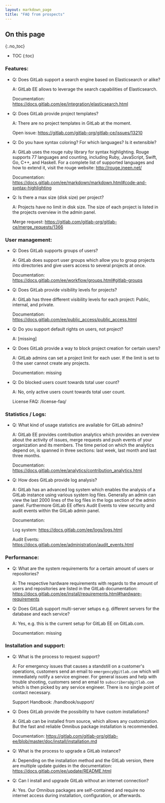 ```yaml
---
layout: markdown_page
title: "FAQ from prospects"
---
```


## On this page
{:.no_toc}

- TOC
{:toc}

### Features:

- Q: Does GitLab support a search engine based on Elasticsearch or alike?

  A: GitLab EE allows to leverage the search capabilities of Elasticsearch.

  Documentation: https://docs.gitlab.com/ee/integration/elasticsearch.html



- Q: Does GitLab provide project templates?

  A: There are no project templates in GitLab at the moment.

  Open issue: https://gitlab.com/gitlab-org/gitlab-ce/issues/13210

- Q: Do you have syntax coloring? For which languages? Is it extensible?

  A: GitLab uses the rouge ruby library for syntax highlighting. Rouge supports 77 languages and counting, including Ruby, JavaScript, Swift, Go, C++, and Haskell. For a complete list of supported languages and how to extend it, visit the rouge website: http://rouge.jneen.net/

  Documentation: https://docs.gitlab.com/ee/markdown/markdown.html#code-and-syntax-highlighting

- Q: Is there a max size (disk size) per project?

  A: Projects have no limit in disk size. The size of each project is listed in the projects overview in the admin panel.

  Merge request: https://gitlab.com/gitlab-org/gitlab-ce/merge_requests/1366


### User management:

- Q: Does GitLab supports groups of users?

  A: GitLab does support user groups which allow you to group projects into directories and give users access to several projects at once.

  Documentation: https://docs.gitlab.com/ee/workflow/groups.html#gitlab-groups

- Q: Does GitLab provide visibility levels for projects?

  A: GitLab has three different visibility levels for each project: Public, internal, and private.

  Documentation: https://docs.gitlab.com/ee/public_access/public_access.html

- Q: Do you support default rights on users, not project?

  A: [missing]

- Q: Does GitLab provide a way to block project creation for certain users?

  A: GitLab admins can set a project limit for each user. If the limit is set to 0 the user cannot create any projects.

  Documentation: missing

- Q: Do blocked users count towards total user count?

  A: No, only active users count towards total user count.

  License FAQ: /license-faq/


### Statistics / Logs:

- Q: What kind of usage statistics are available for GitLab admins?

  A: GitLab EE provides contribution analytics which provides an overview about the activity of issues, merge requests and push events of your organization and its members. The time period on which the analytics depend on, is spanned in three sections: last week, last month and last three months.

  Documentation: https://docs.gitlab.com/ee/analytics/contribution_analytics.html

- Q: How does GitLab provide log analysis?

  A: GitLab has an advanced log system which enables the analysis of a GitLab instance using various system log files. Generally an admin can view the last 2000 lines of the log files in the logs section of the admin panel. Furthermore GitLab EE offers Audit Events to view security and audit events within the GitLab admin panel.

  Documentation:

  Log system: https://docs.gitlab.com/ee/logs/logs.html

  Audit Events: https://docs.gitlab.com/ee/administration/audit_events.html


### Performance:

- Q: What are the system requirements for a certain amount of users or repositories?

  A: The respective hardware requirements with regards to the amount of users and repositories are listed in the GitLab documentation: https://docs.gitlab.com/ee/install/requirements.html#hardware-requirements

- Q: Does GitLab support multi-server setups e.g. different servers for the database and each service?

  A: Yes, e.g. this is the current setup for GitLab EE on GitLab.com.

  Documentation: missing


### Installation and support:

- Q: What is the process to request support?

  A: For emergency issues that causes a standstill on a customer's operations, customers send an email to `emergency@gitlab.com` which will immediately notify a service engineer. For general issues and help with trouble shooting, customers send an email to `subscribers@gitlab.com` which is then picked by any service engineer. There is no single point of contact necessary.

  Support Handbook: /handbook/support/


- Q: Does GitLab provide the possibility to have custom installations?

  A: GitLab can be installed from source, which allows any customization. But the fast and reliable Omnibus package installation is recommended.

  Documentation: https://gitlab.com/gitlab-org/gitlab-ee/blob/master/doc/install/installation.md

- Q: What is the process to upgrade a GitLab instance?

  A: Depending on the installation method and the GitLab version, there are multiple update guides in the documentation: https://docs.gitlab.com/ee/update/README.html

- Q: Can I install and upgrade GitLab without an internet connection?

  A: Yes. Our Omnibus packages are self-contained and require no internet access during installation, configuration, or afterwards.
